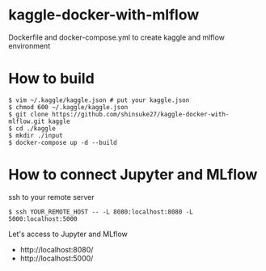# kaggle-docker-with-mlflow
Dockerfile and docker-compose.yml to create kaggle and mlflow environment

# How to build

```
$ vim ~/.kaggle/kaggle.json # put your kaggle.json
$ chmod 600 ~/.kaggle/kaggle.json
$ git clone https://github.com/shinsuke27/kaggle-docker-with-mlflow.git kaggle
$ cd ./kaggle
$ mkdir ./input
$ docker-compose up -d --build
```

# How to connect Jupyter and MLflow

ssh to your remote server

```
$ ssh YOUR_REMOTE_HOST -- -L 8080:localhost:8080 -L 5000:localhost:5000
```

Let's access to Jupyter and MLflow

- http://localhost:8080/
- http://localhost:5000/
